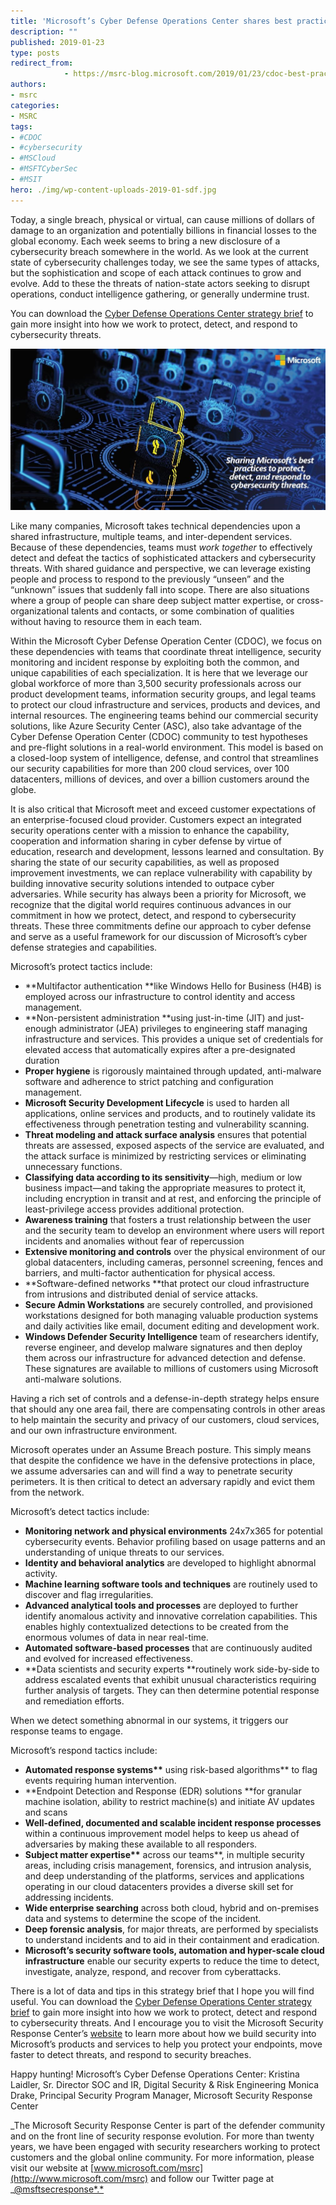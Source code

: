 ```yaml
---
title: 'Microsoft’s Cyber Defense Operations Center shares best practices'
description: ""
published: 2019-01-23
type: posts
redirect_from:
            - https://msrc-blog.microsoft.com/2019/01/23/cdoc-best-practices/
authors:
- msrc
categories:
- MSRC
tags:
- #CDOC
- #cybersecurity
- #MSCloud
- #MSFTCyberSec
- #MSIT
hero: ./img/wp-content-uploads-2019-01-sdf.jpg
---
```

Today, a single breach, physical or virtual, can cause millions of dollars of damage to an organization and potentially billions in financial losses to the global economy. Each week seems to bring a new disclosure of a cybersecurity breach somewhere in the world. As we look at the current state of cybersecurity challenges today, we see the same types of attacks, but the sophistication and scope of each attack continues to grow and evolve. Add to these the threats of nation-state actors seeking to disrupt operations, conduct intelligence gathering, or generally undermine trust.

You can download the [Cyber Defense Operations Center strategy brief](https://docs.microsoft.com/en-us/security/msrc/fy18-strategy-brief) to gain more insight into how we work to protect, detect, and respond to cybersecurity threats.

[![](./img/wp-content-uploads-2019-01-sdf.jpg)](./img/wp-content-uploads-2019-01-sdf.jpg)

Like many companies, Microsoft takes technical dependencies upon a shared infrastructure, multiple teams, and inter-dependent services. Because of these dependencies, teams must _work together_ to effectively detect and defeat the tactics of sophisticated attackers and cybersecurity threats. With shared guidance and perspective, we can leverage existing people and process to respond to the previously “unseen” and the “unknown” issues that suddenly fall into scope. There are also situations where a group of people can share deep subject matter expertise, or cross-organizational talents and contacts, or some combination of qualities without having to resource them in each team.

Within the Microsoft Cyber Defense Operation Center (CDOC), we focus on these dependencies with teams that coordinate threat intelligence, security monitoring and incident response by exploiting both the common, and unique capabilities of each specialization. It is here that we leverage our global workforce of more than 3,500 security professionals across our product development teams, information security groups, and legal teams to protect our cloud infrastructure and services, products and devices, and internal resources. The engineering teams behind our commercial security solutions, like Azure Security Center (ASC), also take advantage of the Cyber Defense Operation Center (CDOC) community to test hypotheses and pre-flight solutions in a real-world environment. This model is based on a closed-loop system of intelligence, defense, and control that streamlines our security capabilities for more than 200 cloud services, over 100 datacenters, millions of devices, and over a billion customers around the globe.

It is also critical that Microsoft meet and exceed customer expectations of an enterprise-focused cloud provider. Customers expect an integrated security operations center with a mission to enhance the capability, cooperation and information sharing in cyber defense by virtue of education, research and development, lessons learned and consultation. By sharing the state of our security capabilities, as well as proposed improvement investments, we can replace vulnerability with capability by building innovative security solutions intended to outpace cyber adversaries. While security has always been a priority for Microsoft, we recognize that the digital world requires continuous advances in our commitment in how we protect, detect, and respond to cybersecurity threats. These three commitments define our approach to cyber defense and serve as a useful framework for our discussion of Microsoft’s cyber defense strategies and capabilities.

Microsoft’s protect tactics include:

- **Multifactor authentication **like Windows Hello for Business (H4B) is employed across our infrastructure to control identity and access management.
- **Non-persistent administration **using just-in-time (JIT) and just-enough administrator (JEA) privileges to engineering staff managing infrastructure and services. This provides a unique set of credentials for elevated access that automatically expires after a pre-designated duration
- **Proper hygiene** is rigorously maintained through updated, anti-malware software and adherence to strict patching and configuration management.
- **Microsoft Security Development Lifecycle** is used to harden all applications, online services and products, and to routinely validate its effectiveness through penetration testing and vulnerability scanning.
- **Threat modeling and attack surface analysis** ensures that potential threats are assessed, exposed aspects of the service are evaluated, and the attack surface is minimized by restricting services or eliminating unnecessary functions.
- **Classifying data according to its sensitivity**—high, medium or low business impact—and taking the appropriate measures to protect it, including encryption in transit and at rest, and enforcing the principle of least-privilege access provides additional protection.
- **Awareness training** that fosters a trust relationship between the user and the security team to develop an environment where users will report incidents and anomalies without fear of repercussion
- **Extensive monitoring and controls** over the physical environment of our global datacenters, including cameras, personnel screening, fences and barriers, and multi-factor authentication for physical access.
- **Software-defined networks **that protect our cloud infrastructure from intrusions and distributed denial of service attacks.
- **Secure Admin Workstations** are securely controlled, and provisioned workstations designed for both managing valuable production systems and daily activities like email, document editing and development work.
- **Windows Defender Security Intelligence** team of researchers identify, reverse engineer, and develop malware signatures and then deploy them across our infrastructure for advanced detection and defense. These signatures are available to millions of customers using Microsoft anti-malware solutions.

Having a rich set of controls and a defense-in-depth strategy helps ensure that should any one area fail, there are compensating controls in other areas to help maintain the security and privacy of our customers, cloud services, and our own infrastructure environment.

Microsoft operates under an Assume Breach posture. This simply means that despite the confidence we have in the defensive protections in place, we assume adversaries can and will find a way to penetrate security perimeters. It is then critical to detect an adversary rapidly and evict them from the network.

Microsoft’s detect tactics include:

- **Monitoring network and physical environments** 24x7x365 for potential cybersecurity events. Behavior profiling based on usage patterns and an understanding of unique threats to our services.
- **Identity and behavioral analytics** are developed to highlight abnormal activity.
- **Machine learning software tools and techniques** are routinely used to discover and flag irregularities.
- **Advanced analytical tools and processes** are deployed to further identify anomalous activity and innovative correlation capabilities. This enables highly contextualized detections to be created from the enormous volumes of data in near real-time.
- **Automated software-based processes** that are continuously audited and evolved for increased effectiveness.
- **Data scientists and security experts **routinely work side-by-side to address escalated events that exhibit unusual characteristics requiring further analysis of targets. They can then determine potential response and remediation efforts.

When we detect something abnormal in our systems, it triggers our response teams to engage.

Microsoft’s respond tactics include:

- **Automated response systems\*\*** using risk-based algorithms\*\* to flag events requiring human intervention.
- **Endpoint Detection and Response (EDR) solutions **for granular machine isolation, ability to restrict machine(s) and initiate AV updates and scans
- **Well-defined, documented and scalable incident response processes** within a continuous improvement model helps to keep us ahead of adversaries by making these available to all responders.
- **Subject matter expertise\*\*** across our teams\*\*, in multiple security areas, including crisis management, forensics, and intrusion analysis, and deep understanding of the platforms, services and applications operating in our cloud datacenters provides a diverse skill set for addressing incidents.
- **Wide enterprise searching** across both cloud, hybrid and on-premises data and systems to determine the scope of the incident.
- **Deep forensic analysis**, for major threats, are performed by specialists to understand incidents and to aid in their containment and eradication.
- **Microsoft’s security software tools, automation and hyper-scale cloud infrastructure** enable our security experts to reduce the time to detect, investigate, analyze, respond, and recover from cyberattacks.

There is a lot of data and tips in this strategy brief that I hope you will find useful. You can download the [Cyber Defense Operations Center strategy brief](https://docs.microsoft.com/en-us/security/msrc/fy18-strategy-brief) to gain more insight into how we work to protect, detect and respond to cybersecurity threats. And I encourage you to visit the Microsoft Security Response Center’s [website](https://www.microsoft.com/msrc) to learn more about how we build security into Microsoft’s products and services to help you protect your endpoints, move faster to detect threats, and respond to security breaches.

Happy hunting! Microsoft’s Cyber Defense Operations Center: Kristina Laidler, Sr. Director SOC and IR, Digital Security & Risk Engineering Monica Drake, Principal Security Program Manager, Microsoft Security Response Center

_The Microsoft Security Response Center is part of the defender community and on the front line of security response evolution. For more than twenty years, we have been engaged with security researchers working to protect customers and the global online community. For more information, please visit our website at [www.microsoft.com/msrc](http://www.microsoft.com/msrc) and follow our Twitter page at _[@msftsecresponse*.*](https://twitter.com/msftsecresponse)
